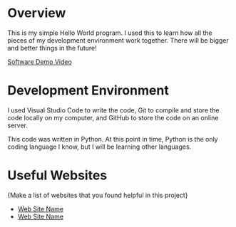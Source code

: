 # Overview

This is my simple Hello World program. I used this to learn how all the pieces of my development environment work together. There will be bigger and better things in the future!

[Software Demo Video](http://youtube.link.goes.here)

# Development Environment

I used Visual Studio Code to write the code, Git to compile and store the code locally on my computer, and GitHub to store the code on an online server.

This code was written in Python. At this point in time, Python is the only coding language I know, but I will be learning other languages.

# Useful Websites

{Make a list of websites that you found helpful in this project}
* [Web Site Name](http://url.link.goes.here)
* [Web Site Name](http://url.link.goes.here)